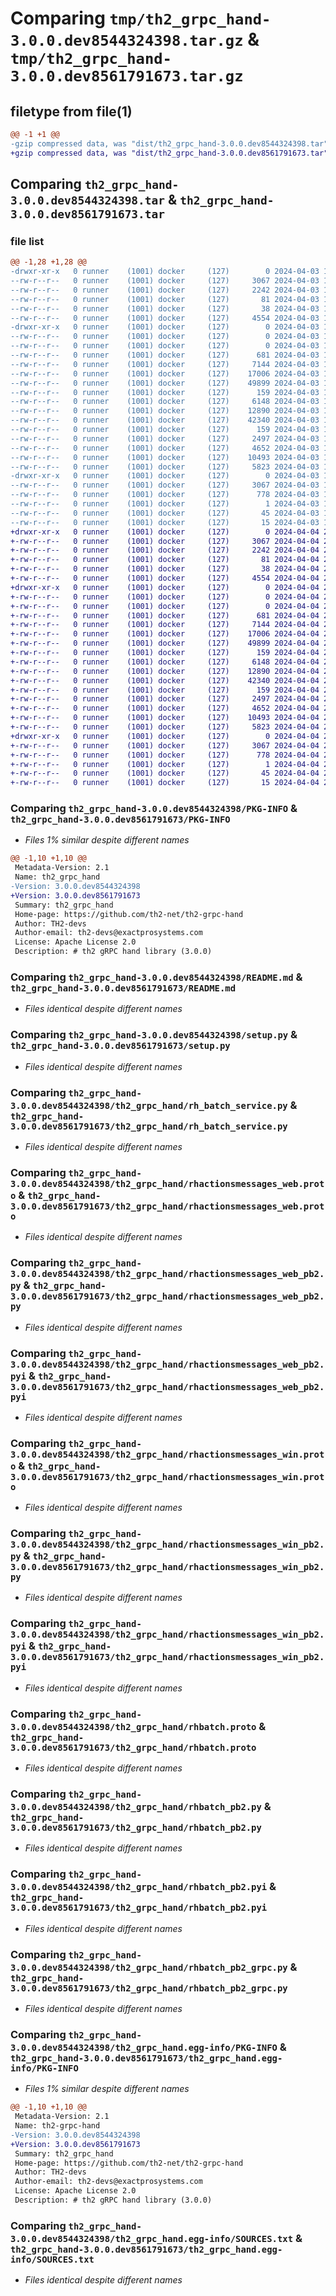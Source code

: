# Comparing `tmp/th2_grpc_hand-3.0.0.dev8544324398.tar.gz` & `tmp/th2_grpc_hand-3.0.0.dev8561791673.tar.gz`

## filetype from file(1)

```diff
@@ -1 +1 @@
-gzip compressed data, was "dist/th2_grpc_hand-3.0.0.dev8544324398.tar", last modified: Wed Apr  3 19:20:28 2024, max compression
+gzip compressed data, was "dist/th2_grpc_hand-3.0.0.dev8561791673.tar", last modified: Thu Apr  4 21:56:46 2024, max compression
```

## Comparing `th2_grpc_hand-3.0.0.dev8544324398.tar` & `th2_grpc_hand-3.0.0.dev8561791673.tar`

### file list

```diff
@@ -1,28 +1,28 @@
-drwxr-xr-x   0 runner    (1001) docker     (127)        0 2024-04-03 19:20:28.000000 th2_grpc_hand-3.0.0.dev8544324398/
--rw-r--r--   0 runner    (1001) docker     (127)     3067 2024-04-03 19:20:28.000000 th2_grpc_hand-3.0.0.dev8544324398/PKG-INFO
--rw-r--r--   0 runner    (1001) docker     (127)     2242 2024-04-03 19:18:58.000000 th2_grpc_hand-3.0.0.dev8544324398/README.md
--rw-r--r--   0 runner    (1001) docker     (127)       81 2024-04-03 19:18:59.000000 th2_grpc_hand-3.0.0.dev8544324398/package_info.json
--rw-r--r--   0 runner    (1001) docker     (127)       38 2024-04-03 19:20:28.000000 th2_grpc_hand-3.0.0.dev8544324398/setup.cfg
--rw-r--r--   0 runner    (1001) docker     (127)     4554 2024-04-03 19:18:58.000000 th2_grpc_hand-3.0.0.dev8544324398/setup.py
-drwxr-xr-x   0 runner    (1001) docker     (127)        0 2024-04-03 19:20:28.000000 th2_grpc_hand-3.0.0.dev8544324398/th2_grpc_hand/
--rw-r--r--   0 runner    (1001) docker     (127)        0 2024-04-03 19:20:27.000000 th2_grpc_hand-3.0.0.dev8544324398/th2_grpc_hand/__init__.py
--rw-r--r--   0 runner    (1001) docker     (127)        0 2024-04-03 19:20:27.000000 th2_grpc_hand-3.0.0.dev8544324398/th2_grpc_hand/py.typed
--rw-r--r--   0 runner    (1001) docker     (127)      681 2024-04-03 19:19:57.000000 th2_grpc_hand-3.0.0.dev8544324398/th2_grpc_hand/rh_batch_service.py
--rw-r--r--   0 runner    (1001) docker     (127)     7144 2024-04-03 19:18:58.000000 th2_grpc_hand-3.0.0.dev8544324398/th2_grpc_hand/rhactionsmessages_web.proto
--rw-r--r--   0 runner    (1001) docker     (127)    17006 2024-04-03 19:20:27.000000 th2_grpc_hand-3.0.0.dev8544324398/th2_grpc_hand/rhactionsmessages_web_pb2.py
--rw-r--r--   0 runner    (1001) docker     (127)    49899 2024-04-03 19:20:27.000000 th2_grpc_hand-3.0.0.dev8544324398/th2_grpc_hand/rhactionsmessages_web_pb2.pyi
--rw-r--r--   0 runner    (1001) docker     (127)      159 2024-04-03 19:20:27.000000 th2_grpc_hand-3.0.0.dev8544324398/th2_grpc_hand/rhactionsmessages_web_pb2_grpc.py
--rw-r--r--   0 runner    (1001) docker     (127)     6148 2024-04-03 19:18:58.000000 th2_grpc_hand-3.0.0.dev8544324398/th2_grpc_hand/rhactionsmessages_win.proto
--rw-r--r--   0 runner    (1001) docker     (127)    12890 2024-04-03 19:20:27.000000 th2_grpc_hand-3.0.0.dev8544324398/th2_grpc_hand/rhactionsmessages_win_pb2.py
--rw-r--r--   0 runner    (1001) docker     (127)    42340 2024-04-03 19:20:27.000000 th2_grpc_hand-3.0.0.dev8544324398/th2_grpc_hand/rhactionsmessages_win_pb2.pyi
--rw-r--r--   0 runner    (1001) docker     (127)      159 2024-04-03 19:20:27.000000 th2_grpc_hand-3.0.0.dev8544324398/th2_grpc_hand/rhactionsmessages_win_pb2_grpc.py
--rw-r--r--   0 runner    (1001) docker     (127)     2497 2024-04-03 19:18:58.000000 th2_grpc_hand-3.0.0.dev8544324398/th2_grpc_hand/rhbatch.proto
--rw-r--r--   0 runner    (1001) docker     (127)     4652 2024-04-03 19:20:27.000000 th2_grpc_hand-3.0.0.dev8544324398/th2_grpc_hand/rhbatch_pb2.py
--rw-r--r--   0 runner    (1001) docker     (127)    10493 2024-04-03 19:20:27.000000 th2_grpc_hand-3.0.0.dev8544324398/th2_grpc_hand/rhbatch_pb2.pyi
--rw-r--r--   0 runner    (1001) docker     (127)     5823 2024-04-03 19:20:27.000000 th2_grpc_hand-3.0.0.dev8544324398/th2_grpc_hand/rhbatch_pb2_grpc.py
-drwxr-xr-x   0 runner    (1001) docker     (127)        0 2024-04-03 19:20:28.000000 th2_grpc_hand-3.0.0.dev8544324398/th2_grpc_hand.egg-info/
--rw-r--r--   0 runner    (1001) docker     (127)     3067 2024-04-03 19:20:27.000000 th2_grpc_hand-3.0.0.dev8544324398/th2_grpc_hand.egg-info/PKG-INFO
--rw-r--r--   0 runner    (1001) docker     (127)      778 2024-04-03 19:20:28.000000 th2_grpc_hand-3.0.0.dev8544324398/th2_grpc_hand.egg-info/SOURCES.txt
--rw-r--r--   0 runner    (1001) docker     (127)        1 2024-04-03 19:20:27.000000 th2_grpc_hand-3.0.0.dev8544324398/th2_grpc_hand.egg-info/dependency_links.txt
--rw-r--r--   0 runner    (1001) docker     (127)       45 2024-04-03 19:20:27.000000 th2_grpc_hand-3.0.0.dev8544324398/th2_grpc_hand.egg-info/requires.txt
--rw-r--r--   0 runner    (1001) docker     (127)       15 2024-04-03 19:20:27.000000 th2_grpc_hand-3.0.0.dev8544324398/th2_grpc_hand.egg-info/top_level.txt
+drwxr-xr-x   0 runner    (1001) docker     (127)        0 2024-04-04 21:56:46.000000 th2_grpc_hand-3.0.0.dev8561791673/
+-rw-r--r--   0 runner    (1001) docker     (127)     3067 2024-04-04 21:56:46.000000 th2_grpc_hand-3.0.0.dev8561791673/PKG-INFO
+-rw-r--r--   0 runner    (1001) docker     (127)     2242 2024-04-04 21:55:24.000000 th2_grpc_hand-3.0.0.dev8561791673/README.md
+-rw-r--r--   0 runner    (1001) docker     (127)       81 2024-04-04 21:55:24.000000 th2_grpc_hand-3.0.0.dev8561791673/package_info.json
+-rw-r--r--   0 runner    (1001) docker     (127)       38 2024-04-04 21:56:46.000000 th2_grpc_hand-3.0.0.dev8561791673/setup.cfg
+-rw-r--r--   0 runner    (1001) docker     (127)     4554 2024-04-04 21:55:24.000000 th2_grpc_hand-3.0.0.dev8561791673/setup.py
+drwxr-xr-x   0 runner    (1001) docker     (127)        0 2024-04-04 21:56:46.000000 th2_grpc_hand-3.0.0.dev8561791673/th2_grpc_hand/
+-rw-r--r--   0 runner    (1001) docker     (127)        0 2024-04-04 21:56:45.000000 th2_grpc_hand-3.0.0.dev8561791673/th2_grpc_hand/__init__.py
+-rw-r--r--   0 runner    (1001) docker     (127)        0 2024-04-04 21:56:45.000000 th2_grpc_hand-3.0.0.dev8561791673/th2_grpc_hand/py.typed
+-rw-r--r--   0 runner    (1001) docker     (127)      681 2024-04-04 21:56:19.000000 th2_grpc_hand-3.0.0.dev8561791673/th2_grpc_hand/rh_batch_service.py
+-rw-r--r--   0 runner    (1001) docker     (127)     7144 2024-04-04 21:55:24.000000 th2_grpc_hand-3.0.0.dev8561791673/th2_grpc_hand/rhactionsmessages_web.proto
+-rw-r--r--   0 runner    (1001) docker     (127)    17006 2024-04-04 21:56:45.000000 th2_grpc_hand-3.0.0.dev8561791673/th2_grpc_hand/rhactionsmessages_web_pb2.py
+-rw-r--r--   0 runner    (1001) docker     (127)    49899 2024-04-04 21:56:45.000000 th2_grpc_hand-3.0.0.dev8561791673/th2_grpc_hand/rhactionsmessages_web_pb2.pyi
+-rw-r--r--   0 runner    (1001) docker     (127)      159 2024-04-04 21:56:45.000000 th2_grpc_hand-3.0.0.dev8561791673/th2_grpc_hand/rhactionsmessages_web_pb2_grpc.py
+-rw-r--r--   0 runner    (1001) docker     (127)     6148 2024-04-04 21:55:24.000000 th2_grpc_hand-3.0.0.dev8561791673/th2_grpc_hand/rhactionsmessages_win.proto
+-rw-r--r--   0 runner    (1001) docker     (127)    12890 2024-04-04 21:56:45.000000 th2_grpc_hand-3.0.0.dev8561791673/th2_grpc_hand/rhactionsmessages_win_pb2.py
+-rw-r--r--   0 runner    (1001) docker     (127)    42340 2024-04-04 21:56:45.000000 th2_grpc_hand-3.0.0.dev8561791673/th2_grpc_hand/rhactionsmessages_win_pb2.pyi
+-rw-r--r--   0 runner    (1001) docker     (127)      159 2024-04-04 21:56:45.000000 th2_grpc_hand-3.0.0.dev8561791673/th2_grpc_hand/rhactionsmessages_win_pb2_grpc.py
+-rw-r--r--   0 runner    (1001) docker     (127)     2497 2024-04-04 21:55:24.000000 th2_grpc_hand-3.0.0.dev8561791673/th2_grpc_hand/rhbatch.proto
+-rw-r--r--   0 runner    (1001) docker     (127)     4652 2024-04-04 21:56:45.000000 th2_grpc_hand-3.0.0.dev8561791673/th2_grpc_hand/rhbatch_pb2.py
+-rw-r--r--   0 runner    (1001) docker     (127)    10493 2024-04-04 21:56:45.000000 th2_grpc_hand-3.0.0.dev8561791673/th2_grpc_hand/rhbatch_pb2.pyi
+-rw-r--r--   0 runner    (1001) docker     (127)     5823 2024-04-04 21:56:45.000000 th2_grpc_hand-3.0.0.dev8561791673/th2_grpc_hand/rhbatch_pb2_grpc.py
+drwxr-xr-x   0 runner    (1001) docker     (127)        0 2024-04-04 21:56:46.000000 th2_grpc_hand-3.0.0.dev8561791673/th2_grpc_hand.egg-info/
+-rw-r--r--   0 runner    (1001) docker     (127)     3067 2024-04-04 21:56:45.000000 th2_grpc_hand-3.0.0.dev8561791673/th2_grpc_hand.egg-info/PKG-INFO
+-rw-r--r--   0 runner    (1001) docker     (127)      778 2024-04-04 21:56:46.000000 th2_grpc_hand-3.0.0.dev8561791673/th2_grpc_hand.egg-info/SOURCES.txt
+-rw-r--r--   0 runner    (1001) docker     (127)        1 2024-04-04 21:56:45.000000 th2_grpc_hand-3.0.0.dev8561791673/th2_grpc_hand.egg-info/dependency_links.txt
+-rw-r--r--   0 runner    (1001) docker     (127)       45 2024-04-04 21:56:45.000000 th2_grpc_hand-3.0.0.dev8561791673/th2_grpc_hand.egg-info/requires.txt
+-rw-r--r--   0 runner    (1001) docker     (127)       15 2024-04-04 21:56:45.000000 th2_grpc_hand-3.0.0.dev8561791673/th2_grpc_hand.egg-info/top_level.txt
```

### Comparing `th2_grpc_hand-3.0.0.dev8544324398/PKG-INFO` & `th2_grpc_hand-3.0.0.dev8561791673/PKG-INFO`

 * *Files 1% similar despite different names*

```diff
@@ -1,10 +1,10 @@
 Metadata-Version: 2.1
 Name: th2_grpc_hand
-Version: 3.0.0.dev8544324398
+Version: 3.0.0.dev8561791673
 Summary: th2_grpc_hand
 Home-page: https://github.com/th2-net/th2-grpc-hand
 Author: TH2-devs
 Author-email: th2-devs@exactprosystems.com
 License: Apache License 2.0
 Description: # th2 gRPC hand library (3.0.0)
```

### Comparing `th2_grpc_hand-3.0.0.dev8544324398/README.md` & `th2_grpc_hand-3.0.0.dev8561791673/README.md`

 * *Files identical despite different names*

### Comparing `th2_grpc_hand-3.0.0.dev8544324398/setup.py` & `th2_grpc_hand-3.0.0.dev8561791673/setup.py`

 * *Files identical despite different names*

### Comparing `th2_grpc_hand-3.0.0.dev8544324398/th2_grpc_hand/rh_batch_service.py` & `th2_grpc_hand-3.0.0.dev8561791673/th2_grpc_hand/rh_batch_service.py`

 * *Files identical despite different names*

### Comparing `th2_grpc_hand-3.0.0.dev8544324398/th2_grpc_hand/rhactionsmessages_web.proto` & `th2_grpc_hand-3.0.0.dev8561791673/th2_grpc_hand/rhactionsmessages_web.proto`

 * *Files identical despite different names*

### Comparing `th2_grpc_hand-3.0.0.dev8544324398/th2_grpc_hand/rhactionsmessages_web_pb2.py` & `th2_grpc_hand-3.0.0.dev8561791673/th2_grpc_hand/rhactionsmessages_web_pb2.py`

 * *Files identical despite different names*

### Comparing `th2_grpc_hand-3.0.0.dev8544324398/th2_grpc_hand/rhactionsmessages_web_pb2.pyi` & `th2_grpc_hand-3.0.0.dev8561791673/th2_grpc_hand/rhactionsmessages_web_pb2.pyi`

 * *Files identical despite different names*

### Comparing `th2_grpc_hand-3.0.0.dev8544324398/th2_grpc_hand/rhactionsmessages_win.proto` & `th2_grpc_hand-3.0.0.dev8561791673/th2_grpc_hand/rhactionsmessages_win.proto`

 * *Files identical despite different names*

### Comparing `th2_grpc_hand-3.0.0.dev8544324398/th2_grpc_hand/rhactionsmessages_win_pb2.py` & `th2_grpc_hand-3.0.0.dev8561791673/th2_grpc_hand/rhactionsmessages_win_pb2.py`

 * *Files identical despite different names*

### Comparing `th2_grpc_hand-3.0.0.dev8544324398/th2_grpc_hand/rhactionsmessages_win_pb2.pyi` & `th2_grpc_hand-3.0.0.dev8561791673/th2_grpc_hand/rhactionsmessages_win_pb2.pyi`

 * *Files identical despite different names*

### Comparing `th2_grpc_hand-3.0.0.dev8544324398/th2_grpc_hand/rhbatch.proto` & `th2_grpc_hand-3.0.0.dev8561791673/th2_grpc_hand/rhbatch.proto`

 * *Files identical despite different names*

### Comparing `th2_grpc_hand-3.0.0.dev8544324398/th2_grpc_hand/rhbatch_pb2.py` & `th2_grpc_hand-3.0.0.dev8561791673/th2_grpc_hand/rhbatch_pb2.py`

 * *Files identical despite different names*

### Comparing `th2_grpc_hand-3.0.0.dev8544324398/th2_grpc_hand/rhbatch_pb2.pyi` & `th2_grpc_hand-3.0.0.dev8561791673/th2_grpc_hand/rhbatch_pb2.pyi`

 * *Files identical despite different names*

### Comparing `th2_grpc_hand-3.0.0.dev8544324398/th2_grpc_hand/rhbatch_pb2_grpc.py` & `th2_grpc_hand-3.0.0.dev8561791673/th2_grpc_hand/rhbatch_pb2_grpc.py`

 * *Files identical despite different names*

### Comparing `th2_grpc_hand-3.0.0.dev8544324398/th2_grpc_hand.egg-info/PKG-INFO` & `th2_grpc_hand-3.0.0.dev8561791673/th2_grpc_hand.egg-info/PKG-INFO`

 * *Files 1% similar despite different names*

```diff
@@ -1,10 +1,10 @@
 Metadata-Version: 2.1
 Name: th2-grpc-hand
-Version: 3.0.0.dev8544324398
+Version: 3.0.0.dev8561791673
 Summary: th2_grpc_hand
 Home-page: https://github.com/th2-net/th2-grpc-hand
 Author: TH2-devs
 Author-email: th2-devs@exactprosystems.com
 License: Apache License 2.0
 Description: # th2 gRPC hand library (3.0.0)
```

### Comparing `th2_grpc_hand-3.0.0.dev8544324398/th2_grpc_hand.egg-info/SOURCES.txt` & `th2_grpc_hand-3.0.0.dev8561791673/th2_grpc_hand.egg-info/SOURCES.txt`

 * *Files identical despite different names*

